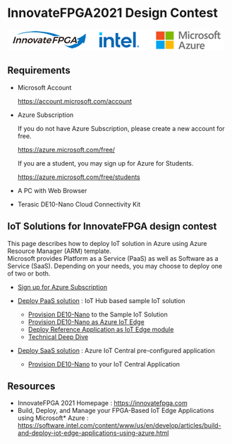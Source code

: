 <!---
date : 9/1/2021
author : Daisuke Nakahara <daisuken@microsoft.com>
reviewer : Berry Tsai <betsai@microsoft.com>; Takehiro Hirai <takehiro.hirai@microsoft.com>
Maintainer : 
title : Azure IoT Sample Solution for InnovateFPGA 2021
--->

# InnovateFPGA2021 Design Contest

![InnovateFPGA Logo](images/Logo-Banner.png)

## Requirements

- Microsoft Account  

  <https://account.microsoft.com/account>

- Azure Subscription  

    If you do not have Azure Subscription, please create a new account for free.  

    <https://azure.microsoft.com/free/>  

    If you are a student, you may sign up for Azure for Students.

    <https://azure.microsoft.com/free/students>  

- A PC with Web Browser
- Terasic DE10-Nano Cloud Connectivity Kit

## IoT Solutions for InnovateFPGA design contest

This page describes how to deploy IoT solution in Azure using Azure Resource Manager (ARM) template.  
Microsoft provides Platform as a Service (PaaS) as well as Software as a Service (SaaS).  Depending on your needs, you may choose to deploy one of two or both.  

- [Sign up for Azure Subscription](docs/AzureSignup.md)  
- [Deploy PaaS solution](docs/PaaS-Deploy.md) : IoT Hub based sample IoT solution  
  - [Provision DE10-Nano](docs/PaaS-Provision.md) to the Sample IoT Solution
  - [Provision DE10-Nano as Azure IoT Edge](docs/DE10-Nano-IoTEdge.md)
  - [Deploy Reference Application as IoT Edge module](docs/DE10-Nano-IoTEdge-Deploy.md)
  - [Technical Deep Dive](docs/PaaS-DeepDive.md)

- [Deploy SaaS solution](docs/SaaS-Deploy.md) : Azure IoT Central pre-configured application
  - [Provision DE10-Nano](docs/SaaS-Provision.md) to your IoT Central Application

## Resources

- InnovateFPGA 2021 Homepage : <https://innovatefpga.com>
- Build, Deploy, and Manage your FPGA-Based IoT Edge Applications using Microsoft* Azure : <https://software.intel.com/content/www/us/en/develop/articles/build-and-deploy-iot-edge-applications-using-azure.html>
